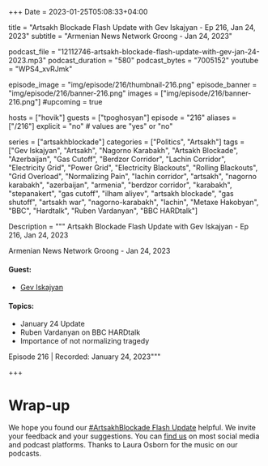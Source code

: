 +++
Date = 2023-01-25T05:08:33+04:00

title = "Artsakh Blockade Flash Update with Gev Iskajyan - Ep 216, Jan 24, 2023"
subtitle = "Armenian News Network Groong - Jan 24, 2023"

podcast_file = "12112746-artsakh-blockade-flash-update-with-gev-jan-24-2023.mp3"
podcast_duration = "580"
podcast_bytes = "7005152"
youtube = "WPS4_xvRJmk"

episode_image = "img/episode/216/thumbnail-216.png"
episode_banner = "img/episode/216/banner-216.png"
images = ["img/episode/216/banner-216.png"]
#upcoming = true 

hosts = ["hovik"]
guests = ["tpoghosyan"]
episode = "216"
aliases = ["/216"]
explicit = "no" # values are "yes" or "no"


series = ["artsakhblockade"]
categories = ["Politics", "Artsakh"]
tags = ["Gev Iskajyan", "Artsakh", "Nagorno Karabakh", "Artsakh Blockade", "Azerbaijan", "Gas Cutoff", "Berdzor Corridor", "Lachin Corridor", "Electricity Grid", "Power Grid", "Electricity Blackouts", "Rolling Blackouts", "Grid Overload", "Normalizing Pain", "lachin corridor", "artsakh", "nagorno karabakh", "azerbaijan", "armenia", "berdzor corridor", "karabakh", "stepanakert", "gas cutoff", "ilham aliyev", "artsakh blockade", "gas shutoff", "artsakh war", "nagorno-karabakh", "lachin", "Metaxe Hakobyan", "BBC", "Hardtalk", "Ruben Vardanyan", "BBC HARDtalk"]

Description = """
Artsakh Blockade Flash Update with Gev Iskajyan - Ep 216, Jan 24, 2023

Armenian News Network Groong - Jan 24, 2023

#### Guest: 
* [Gev Iskajyan](/guest/giskajyan)

#### Topics:
* January 24 Update
* Ruben Vardanyan on BBC HARDtalk
* Importance of not normalizing tragedy

Episode 216 | Recorded: January 24, 2023"""

+++

# Wrap-up

We hope you found our [#ArtsakhBlockade Flash Update](https://podcasts.groong.org/) helpful. We invite your feedback and your suggestions. You can [find us](https://linktr.ee/groong) on most social media and podcast platforms. Thanks to Laura Osborn for the music on our podcasts.
